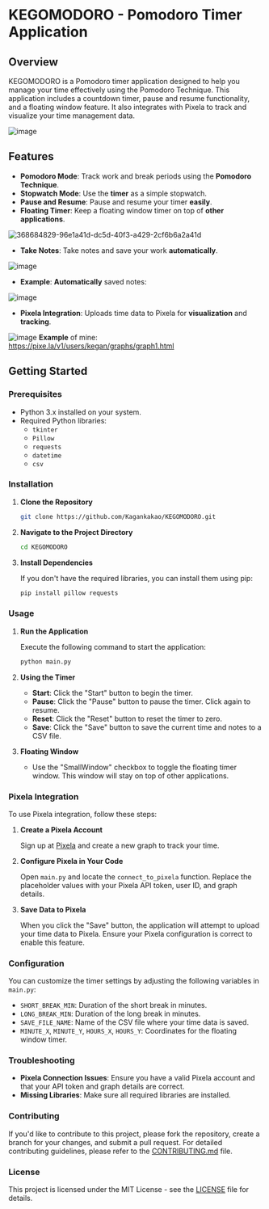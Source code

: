 # KEGOMODORO - Pomodoro Timer Application

## Overview

KEGOMODORO is a Pomodoro timer application designed to help you manage your time effectively using the Pomodoro Technique. This application includes a countdown timer, pause and resume functionality, and a floating window feature. It also integrates with Pixela to track and visualize your time management data.

![image](https://github.com/user-attachments/assets/03f6b559-2e03-44c9-9f9e-eaf5a2991da7)


## Features

- **Pomodoro Mode**: Track work and break periods using the **Pomodoro Technique**.
- **Stopwatch Mode**: Use the **timer** as a simple stopwatch.
- **Pause and Resume**: Pause and resume your timer **easily**.
- **Floating Timer**: Keep a floating window timer on top of **other applications**.

![368684829-96e1a41d-dc5d-40f3-a429-2cf6b6a2a41d](https://github.com/user-attachments/assets/f0dba28e-92f4-4bfa-80c6-5e5dbfab07fa)
- **Take Notes**: Take notes and save your work **automatically**.

![image](https://github.com/user-attachments/assets/0d16e654-c04e-4a1a-87b2-845b87be7f40)
- **Example**: **Automatically** saved notes:

![image](https://github.com/user-attachments/assets/0b669bc0-d472-4dcd-a5e7-9979df36786a)
- **Pixela Integration**: Uploads time data to Pixela for **visualization** and **tracking**.

![image](https://github.com/user-attachments/assets/6eb448b2-4fb5-4b39-9b36-377fc235a731)
**Example** of mine: https://pixe.la/v1/users/kegan/graphs/graph1.html


## Getting Started

### Prerequisites

- Python 3.x installed on your system.
- Required Python libraries:
  - `tkinter`
  - `Pillow`
  - `requests`
  - `datetime`
  - `csv`

### Installation

1. **Clone the Repository**

   ```bash
   git clone https://github.com/Kagankakao/KEGOMODORO.git
   ```

2. **Navigate to the Project Directory**

   ```bash
   cd KEGOMODORO
   ```

3. **Install Dependencies**

   If you don't have the required libraries, you can install them using pip:

   ```bash
   pip install pillow requests
   ```

### Usage

1. **Run the Application**

   Execute the following command to start the application:

   ```bash
   python main.py
   ```

2. **Using the Timer**

   - **Start**: Click the "Start" button to begin the timer.
   - **Pause**: Click the "Pause" button to pause the timer. Click again to resume.
   - **Reset**: Click the "Reset" button to reset the timer to zero.
   - **Save**: Click the "Save" button to save the current time and notes to a CSV file.

3. **Floating Window**

   - Use the "SmallWindow" checkbox to toggle the floating timer window. This window will stay on top of other applications.

### Pixela Integration

To use Pixela integration, follow these steps:

1. **Create a Pixela Account**

   Sign up at [Pixela](https://pixe.la/) and create a new graph to track your time.

2. **Configure Pixela in Your Code**

   Open `main.py` and locate the `connect_to_pixela` function. Replace the placeholder values with your Pixela API token, user ID, and graph details.

3. **Save Data to Pixela**

   When you click the "Save" button, the application will attempt to upload your time data to Pixela. Ensure your Pixela configuration is correct to enable this feature.

### Configuration

You can customize the timer settings by adjusting the following variables in `main.py`:

- `SHORT_BREAK_MIN`: Duration of the short break in minutes.
- `LONG_BREAK_MIN`: Duration of the long break in minutes.
- `SAVE_FILE_NAME`: Name of the CSV file where your time data is saved.
- `MINUTE_X`, `MINUTE_Y`, `HOURS_X`, `HOURS_Y`: Coordinates for the floating window timer.

### Troubleshooting
    
- **Pixela Connection Issues**: Ensure you have a valid Pixela account and that your API token and graph details are correct.
- **Missing Libraries**: Make sure all required libraries are installed.

### Contributing

If you'd like to contribute to this project, please fork the repository, create a branch for your changes, and submit a pull request. For detailed contributing guidelines, please refer to the [CONTRIBUTING.md](CONTRIBUTING.md) file.

### License

This project is licensed under the MIT License - see the [LICENSE](LICENSE) file for details.
